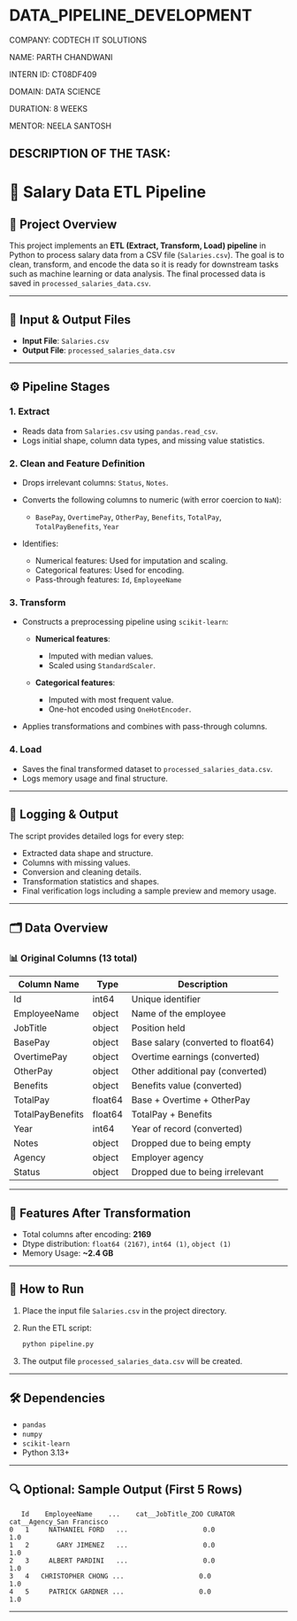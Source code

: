 # DATA_PIPELINE_DEVELOPMENT

COMPANY: CODTECH IT SOLUTIONS

NAME: PARTH CHANDWANI

INTERN ID: CT08DF409

DOMAIN: DATA SCIENCE

DURATION: 8 WEEKS

MENTOR: NEELA SANTOSH

DESCRIPTION OF THE TASK:
---

# 🧮 Salary Data ETL Pipeline

## 📌 Project Overview

This project implements an **ETL (Extract, Transform, Load) pipeline** in Python to process salary data from a CSV file (`Salaries.csv`). The goal is to clean, transform, and encode the data so it is ready for downstream tasks such as machine learning or data analysis. The final processed data is saved in `processed_salaries_data.csv`.

---

## 📂 Input & Output Files

* **Input File**: `Salaries.csv`
* **Output File**: `processed_salaries_data.csv`

---

## ⚙️ Pipeline Stages

### 1. **Extract**

* Reads data from `Salaries.csv` using `pandas.read_csv`.
* Logs initial shape, column data types, and missing value statistics.

### 2. **Clean and Feature Definition**

* Drops irrelevant columns: `Status`, `Notes`.
* Converts the following columns to numeric (with error coercion to `NaN`):

  * `BasePay`, `OvertimePay`, `OtherPay`, `Benefits`, `TotalPay`, `TotalPayBenefits`, `Year`
* Identifies:

  * Numerical features: Used for imputation and scaling.
  * Categorical features: Used for encoding.
  * Pass-through features: `Id`, `EmployeeName`

### 3. **Transform**

* Constructs a preprocessing pipeline using `scikit-learn`:

  * **Numerical features**:

    * Imputed with median values.
    * Scaled using `StandardScaler`.
  * **Categorical features**:

    * Imputed with most frequent value.
    * One-hot encoded using `OneHotEncoder`.
* Applies transformations and combines with pass-through columns.

### 4. **Load**

* Saves the final transformed dataset to `processed_salaries_data.csv`.
* Logs memory usage and final structure.

---

## 🧪 Logging & Output

The script provides detailed logs for every step:

* Extracted data shape and structure.
* Columns with missing values.
* Conversion and cleaning details.
* Transformation statistics and shapes.
* Final verification logs including a sample preview and memory usage.

---

## 🗂️ Data Overview

### 📊 Original Columns (13 total)

| Column Name      | Type    | Description                        |
| ---------------- | ------- | ---------------------------------- |
| Id               | int64   | Unique identifier                  |
| EmployeeName     | object  | Name of the employee               |
| JobTitle         | object  | Position held                      |
| BasePay          | object  | Base salary (converted to float64) |
| OvertimePay      | object  | Overtime earnings (converted)      |
| OtherPay         | object  | Other additional pay (converted)   |
| Benefits         | object  | Benefits value (converted)         |
| TotalPay         | float64 | Base + Overtime + OtherPay         |
| TotalPayBenefits | float64 | TotalPay + Benefits                |
| Year             | int64   | Year of record (converted)         |
| Notes            | object  | Dropped due to being empty         |
| Agency           | object  | Employer agency                    |
| Status           | object  | Dropped due to being irrelevant    |

---

## 🧠 Features After Transformation

* Total columns after encoding: **2169**
* Dtype distribution: `float64 (2167)`, `int64 (1)`, `object (1)`
* Memory Usage: **\~2.4 GB**

---

## 📌 How to Run

1. Place the input file `Salaries.csv` in the project directory.
2. Run the ETL script:

   ```bash
   python pipeline.py
   ```
3. The output file `processed_salaries_data.csv` will be created.

---

## 🛠️ Dependencies

* `pandas`
* `numpy`
* `scikit-learn`
* Python 3.13+

---

## 🔍 Optional: Sample Output (First 5 Rows)

```
   Id    EmployeeName    ...    cat__JobTitle_ZOO CURATOR   cat__Agency_San Francisco
0   1     NATHANIEL FORD   ...                   0.0                       1.0
1   2       GARY JIMENEZ   ...                   0.0                       1.0
2   3     ALBERT PARDINI   ...                   0.0                       1.0
3   4   CHRISTOPHER CHONG ...                   0.0                       1.0
4   5     PATRICK GARDNER ...                   0.0                       1.0
```

---

